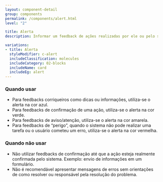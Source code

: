 ```yaml
---
layout: component-detail
group: components
permalink: /components/alert.html
level: "2"

title: Alerta
description: Informar um feedback de ações realizadas por ele ou pelo sistema

variations:
- title: Alerta
  styleModifier: c-alert
  includeClassification: molecules
  includeCategory: 02-blocks
  includeName: card
  includeEg: alert
---
```


### Quando usar
- Para feedbacks corriqueiros como dicas ou informações, utiliza-se o alerta na cor azul.
- Para feedbacks de confirmação de uma ação, utiliza-se o alerta na cor verde.
- Para feedbacks de aviso/atenção, utiliza-se o alerta na cor amarela.
- Para feedbacks de “perigo”, quando o sistema não pode realizar uma tarefa ou o usuário cometeu um erro, utiliza-se o alerta na cor vermelha.

### Quando não usar
- Não utilizar feedbacks de confirmação até que a ação esteja realmente confirmada pelo sistema. Exemplo: envio de informações em um formulário.
- Não é recomendável apresentar mensagens de erros sem orientações de como resolver ou responsável pela resolução do problema.
